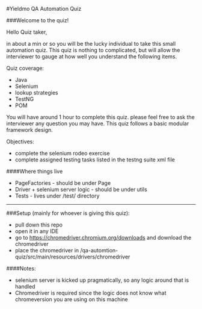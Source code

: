 #Yieldmo QA Automation Quiz

###Welcome to the quiz!

Hello Quiz taker,

in about a min or so you will be the lucky individual to take this small automation quiz. This quiz is nothing to complicated, but will allow the interviewer to gauge at how well you understand the following items.

Quiz coverage:
* Java
* Selenium
* lookup strategies
* TestNG
* POM

You will have around 1 hour to complete this quiz. please feel free to ask the interviewer any question you may have. This quiz follows a basic modular framework design.

Objectives:
* complete the selenium rodeo exercise
* complete assigned testing tasks listed in the testng suite xml file

####Where things live
* PageFactories - should be under Page
* Driver + selenium server logic - should be under utils
* Tests - lives under /test/ directory

---

###Setup (mainly for whoever is giving this quiz):
* pull down this repo
* open it in any IDE
* go to https://chromedriver.chromium.org/downloads and download the chromedriver 
* place the chromedriver in /qa-automtion-quiz/src/main/resources/drivers/chromedriver

####Notes:
* selenium server is kicked up pragmatically, so any logic around that is handled
* Chromedriver is required since the logic does not know what chromeversion you are using on this machine